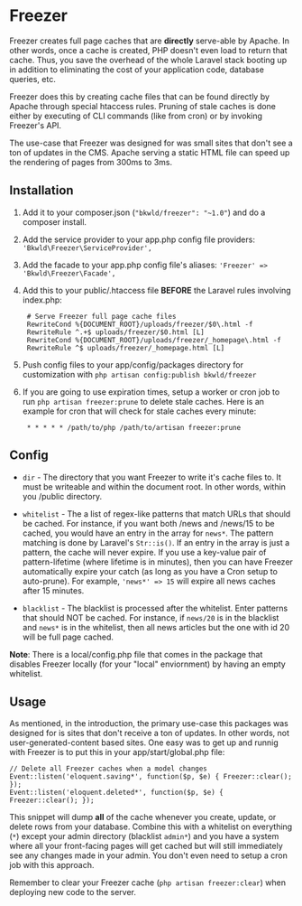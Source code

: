 # Freezer

Freezer creates full page caches that are **directly** serve-able by Apache.  In other words, once a cache is created, PHP doesn't even load to return that cache.  Thus, you save the overhead of the whole Laravel stack booting up in addition to eliminating the cost of your application code, database queries, etc.

Freezer does this by creating cache files that can be found directly by Apache through special htaccess rules.  Pruning of stale caches is done either by executing of CLI commands (like from cron) or by invoking Freezer's API.

The use-case that Freezer was designed for was small sites that don't see a ton of updates in the CMS.  Apache serving a static HTML file can speed up the rendering of pages from 300ms to 3ms.

## Installation

1. Add it to your composer.json (`"bkwld/freezer": "~1.0"`) and do a composer install.

2. Add the service provider to your app.php config file providers: `'Bkwld\Freezer\ServiceProvider',`

3. Add the facade to your app.php config file's aliases: `'Freezer' => 'Bkwld\Freezer\Facade',`

4. Add this to your public/.htaccess file **BEFORE** the Laravel rules involving index.php:

		# Serve Freezer full page cache files
		RewriteCond %{DOCUMENT_ROOT}/uploads/freezer/$0\.html -f
		RewriteRule ^.+$ uploads/freezer/$0.html [L]
		RewriteCond %{DOCUMENT_ROOT}/uploads/freezer/_homepage\.html -f
		RewriteRule ^$ uploads/freezer/_homepage.html [L]

5. Push config files to your app/config/packages directory for customization with `php artisan config:publish bkwld/freezer`

6. If you are going to use expiration times, setup a worker or cron job to run `php artisan freezer:prune` to delete stale caches.  Here is an example for cron that will check for stale caches every minute:

		* * * * * /path/to/php /path/to/artisan freezer:prune
		
## Config

* `dir` - The directory that you want Freezer to write it's cache files to.  It must be writeable and within the document root.  In other words, within you /public directory.

* `whitelist` - The a list of regex-like patterns that match URLs that should be cached.  For instance, if you want both /news and /news/15 to be cached, you would have an entry in the array for `news*`.  The pattern matching is done by Laravel's `Str::is()`.  If an entry in the array is just a pattern, the cache will never expire.  If you use a key-value pair of pattern-lifetime (where lifetime is in minutes), then you can have Freezer automatically expire your catch (as long as you have a Cron setup to auto-prune).  For example, `'news*' => 15` will expire all news caches after 15 minutes. 

* `blacklist` - The blacklist is processed after the whitelist.  Enter patterns that should NOT be cached.  For instance, if `news/20` is in the blacklist and `news*` is in the whitelist, then all news articles but the one with id 20 will be full page cached.

**Note**: There is a local/config.php file that comes in the package that disables Freezer locally (for your "local" enviornment) by having an empty whitelist.

## Usage

As mentioned, in the introduction, the primary use-case this packages was designed for is sites that don't receive a ton of updates.  In other words, not user-generated-content based sites.  One easy was to get up and runnig with Freezer is to put this in your app/start/global.php file:

	// Delete all Freezer caches when a model changes
	Event::listen('eloquent.saving*', function($p, $e) { Freezer::clear(); });
	Event::listen('eloquent.deleted*', function($p, $e) { Freezer::clear(); });

This snippet will dump **all** of the cache whenever you create, update, or delete rows from your database.  Combine this with a whitelist on everything (`*`) except your admin directory (blacklist `admin*`) and you have a system where all your front-facing pages will get cached but will still immediately see any changes made in your admin.  You don't even need to setup a cron job with this approach.

Remember to clear your Freezer cache (`php artisan freezer:clear`) when deploying new code to the server.